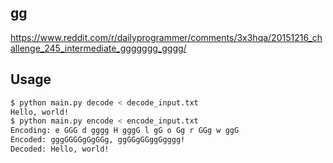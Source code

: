 ## gg
https://www.reddit.com/r/dailyprogrammer/comments/3x3hqa/20151216_challenge_245_intermediate_ggggggg_gggg/

## Usage
```sh
$ python main.py decode < decode_input.txt
Hello, world!
$ python main.py encode < encode_input.txt
Encoding: e GGG d gggg H gggG l gG o Gg r GGg w ggG
Encoded: gggGGGGgGgGGg, ggGGgGGggGgggg!
Decoded: Hello, world!
```